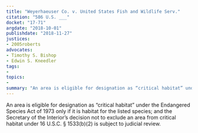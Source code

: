 ```yaml
---
title: "Weyerhaeuser Co. v. United States Fish and Wildlife Serv."
citation: "586 U.S. ___"
docket: "17-71"
argdate: "2018-10-01"
publishdate: "2018-11-27"
justices:
- 2005roberts
advocates:
- Timothy S. Bishop
- Edwin S. Kneedler
tags:
- 
topics:
- 
summary: "An area is eligible for designation as “critical habitat” under the Endangered Species Act of 1973 only if it is habitat for the listed species; and the Secretary of the Interior’s decision not to exclude an area from critical habitat under 16 U.S.C. § 1533(b)(2) is subject to judicial review."
---
```

An area is eligible for designation as “critical habitat” under the Endangered Species Act of 1973 only if it is habitat for the listed species; and the Secretary of the Interior’s decision not to exclude an area from critical habitat under 16 U.S.C. § 1533(b)(2) is subject to judicial review.